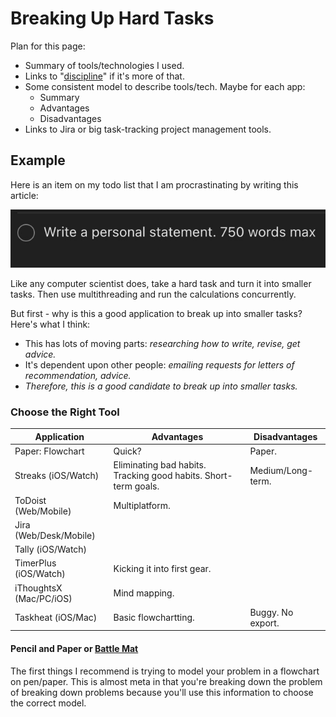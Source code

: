 # Breaking Up Hard Tasks

Plan for this page:

* Summary of tools/technologies I used.
* Links to "[discipline](../../principles-and-values/discipline.md)" if it's more of that.
* Some consistent model to describe tools/tech. Maybe for each app:
  * Summary
  * Advantages
  * Disadvantages
* Links to Jira or big task-tracking project management tools.

## Example

Here is an item on my todo list that I am procrastinating by writing this article:

![](<../../.gitbook/assets/CleanShot 2021-12-27 at 00.57.10@2x.jpg>)

Like any computer scientist does, take a hard task and turn it into smaller tasks. Then use multithreading and run the calculations concurrently.

But first - why is this a good application to break up into smaller tasks? Here's what I think:

* This has lots of moving parts: _researching how to write, revise, get advice._
* It's dependent upon other people: _emailing requests for letters of recommendation, advice._
* _Therefore, this is a good candidate to break up into smaller tasks._

### Choose the Right Tool

| Application             | Advantages                                                      | Disadvantages     |
| ----------------------- | --------------------------------------------------------------- | ----------------- |
| Paper: Flowchart        | Quick?                                                          | Paper.            |
| Streaks (iOS/Watch)     | Eliminating bad habits. Tracking good habits. Short-term goals. | Medium/Long-term. |
| ToDoist (Web/Mobile)    | Multiplatform.                                                  |                   |
| Jira (Web/Desk/Mobile)  |                                                                 |                   |
| Tally (iOS/Watch)       |                                                                 |                   |
| TimerPlus (iOS/Watch)   | Kicking it into first gear.                                     |                   |
| iThoughtsX (Mac/PC/iOS) | Mind mapping.                                                   |                   |
| Taskheat (iOS/Mac)      | Basic flowchartting.                                            | Buggy. No export. |

#### Pencil and Paper or [Battle Mat](https://smile.amazon.com/Chessex-Role-Playing-Play-Mat/dp/B0015IQO2O/ref=sr\_1\_13?crid=J63SKGLNQUA\&keywords=Battle+Mat\&qid=1640585275\&sprefix=battle+mat%2Caps%2C1051\&sr=8-13)

The first things I recommend is trying to model your problem in a flowchart on pen/paper. This is almost meta in that you're breaking down the problem of breaking down problems because you'll use this information to choose the correct model.

